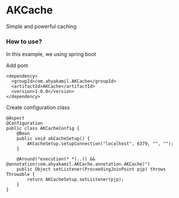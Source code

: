 # AKCache
Simple and powerful caching

### How to use?
In this example, we using spring boot

Add pom

    <dependency>
      <groupId>com.ahyakamil.AKCache</groupId>
      <artifactId>AKCache</artifactId>
      <version>1.0.0</version>
    </dependency>


Create configuration class

    @Aspect
    @Configuration
    public class AKCacheConfig {
        @Bean
        public void akCacheSetup() {
            AKCacheSetup.setupConnection("localhost", 6379, "", "");
        }

        @Around("execution(* *(..)) && @annotation(com.ahyakamil.AKCache.annotation.AKCache)")
        public Object setListener(ProceedingJoinPoint pjp) throws Throwable {
            return AKCacheSetup.setListener(pjp);
        }
    }
    
